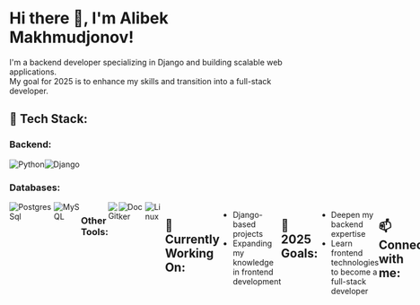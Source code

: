 # Hi there 👋, I'm Alibek Makhmudjonov!  

I'm a backend developer specializing in Django and building scalable web applications.  
My goal for 2025 is to enhance my skills and transition into a full-stack developer.  

## 🔧 Tech Stack:  

### Backend:  
<div style="display: flex;" >
 <img src="https://img.shields.io/badge/Python-3776AB?style=for-the-badge&logo=python&logoColor=white" alt="Python">
  <img src="https://img.shields.io/badge/Django-092E20?style=for-the-badge&logo=django&logoColor=green" alt="Django">

</div>

### Databases:  
<div style="display: flex;">
  <img scr="https://img.shields.io/badge/PostgreSQL-336791?style=for-the-badge&logo=postgresql&logoColor=white" alt="PostgresSql">
  <img scr="https://img.shields.io/badge/MySQL-4479A1?style=for-the-badge&logo=mysql&logoColor=white" alt="MySQL">  

### Other Tools:  
<div style="display: flex;">
  <img scr="https://img.shields.io/badge/Git-F05032?style=for-the-badge&logo=git&logoColor=white" alt="Git">
  <img scr="https://img.shields.io/badge/Docker-2496ED?style=for-the-badge&logo=docker&logoColor=white" alt="Docker">  
  <img scr="https://img.shields.io/badge/Linux-FCC624?style=for-the-badge&logo=linux&logoColor=black" alt="Linux">  

## 🚀 Currently Working On:  
- Django-based projects  
- Expanding my knowledge in frontend development  

## 🎯 2025 Goals:  
- Deepen my backend expertise  
- Learn frontend technologies to become a full-stack developer  

## 📫 Connect with me:  
[![LinkedIn](https://img.shields.io/badge/LinkedIn-0077B5?style=for-the-badge&logo=linkedin&logoColor=white)](your-linkedin-url)  
[![GitHub](https://img.shields.io/badge/GitHub-181717?style=for-the-badge&logo=github&logoColor=white)](https://github.com/Aonass)  

🔥 Always learning & building cool things!
